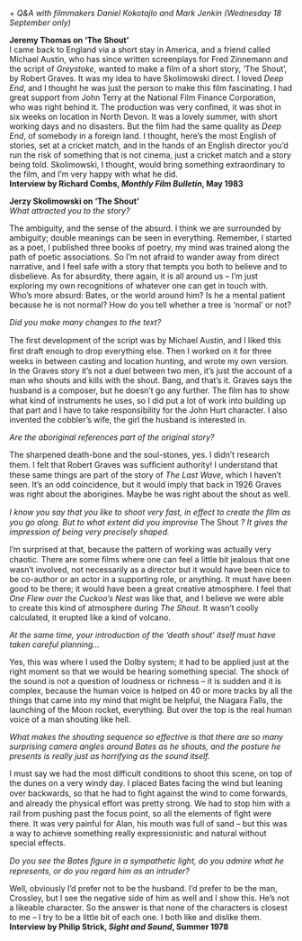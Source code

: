 


_+ Q&A with filmmakers Daniel Kokotajlo and Mark Jenkin (Wednesday 18 September only)_

**Jeremy Thomas on ‘The Shout’**  
I came back to England via a short stay in America, and a friend called Michael Austin, who has since written screenplays for Fred Zinnemann and the script of _Greystoke_, wanted to make a film of a short story, ‘The Shout’, by Robert Graves. It was my idea to have Skolimowski direct. I loved _Deep End_, and I thought he was just the person to make this film fascinating. I had great support from John Terry at the National Film Finance Corporation, who was right behind it. The production was very confined, it was shot in six weeks on location in North Devon. It was a lovely summer, with short working days and no disasters. But the film had the same quality as _Deep End_, of somebody in a foreign land. I thought, here’s the most English of stories, set at a cricket match, and in the hands of an English director you’d run the risk of something that is not cinema, just a cricket match and a story being told. Skolimowski, I thought, would bring something extraordinary to the film, and I’m very happy with what he did.  
**Interview by Richard Combs, _Monthly Film Bulletin_, May 1983**  

**Jerzy Skolimowski on ‘The Shout’**  
_What attracted you to the story?_

The ambiguity, and the sense of the absurd. I think we are surrounded by ambiguity; double meanings can be seen in everything. Remember, I started as a poet, I published three books of poetry, my mind was trained along the path of poetic associations. So I’m not afraid to wander away from direct narrative, and I feel safe with a story that tempts you both to believe and to disbelieve. As for absurdity, there again, it is all around us – I’m just exploring my own recognitions of whatever one can get in touch with. Who’s more absurd: Bates, or the world around him? Is he a mental patient because he is not normal? How do you tell whether a tree is ‘normal’ or not?

_Did you make many changes to the text?_

The ﬁrst development of the script was by Michael Austin, and I liked this ﬁrst draft enough to drop everything else. Then I worked on it for three weeks in between casting and location hunting, and wrote my own version. In the Graves story it’s not a duel between two men, it’s just the account of a man who shouts and kills with the shout. Bang, and that’s it. Graves says the husband is a composer, but he doesn’t go any further. The ﬁlm has to show what kind of instruments he uses, so I did put a lot of work into building up that part and I have to take responsibility for the John Hurt character. I also invented the cobbler’s wife, the girl the husband is interested in.

_Are the aboriginal references part of the original story?_

The sharpened death-bone and the soul-stones, yes. I didn’t research them. I felt that Robert Graves was sufﬁcient authority! I understand that these same things are part of the story of _The Last Wave_, which I haven’t seen. It’s an odd coincidence, but it would imply that back in 1926 Graves was right about the aborigines. Maybe he was right about the shout as well.

_I know you say that you like to shoot very fast, in effect to create the ﬁlm as you go along. But to what extent did you improvise_ The Shout _? It gives the impression of being very precisely shaped._

I’m surprised at that, because the pattern of working was actually very chaotic. There are some ﬁlms where one can feel a little bit jealous that one wasn’t involved, not necessarily as a director but it would have been nice to be co-author or an actor in a supporting role, or anything. It must have been good to be there; it would have been a great creative atmosphere. I feel that _One Flew over the Cuckoo’s Nest_ was like that, and I believe we were able to create this kind of atmosphere during _The Shout_. It wasn’t coolly calculated, it erupted like a kind of volcano.

_At the same time, your introduction of the ‘death shout’ itself must have taken careful planning…_

Yes, this was where I used the Dolby system; it had to be applied just at the right moment so that we would be hearing something special. The shock of the sound is not a question of loudness or richness – it is sudden and it is complex, because the human voice is helped on 40 or more tracks by all the things that came into my mind that might be helpful, the Niagara Falls, the launching of the Moon rocket, everything. But over the top is the real human voice of a man shouting like hell.

_What makes the shouting sequence so effective is that there are so many surprising camera angles around Bates as he shouts, and the posture he presents is really just as horrifying as the sound itself._

I must say we had the most difficult conditions to shoot this scene, on top of the dunes on a very windy day. I placed Bates facing the wind but leaning over backwards, so that he had to ﬁght against the wind to come forwards, and already the physical effort was pretty strong. We had to stop him with a rail from pushing past the focus point, so all the elements of ﬁght were there. It was very painful for Alan, his mouth was full of sand – but this was a way to achieve something really expressionistic and natural without special effects.

_Do you see the Bates ﬁgure in a sympathetic light, do you admire what he represents, or do you regard him as an intruder?_

Well, obviously I’d prefer not to be the husband. I’d prefer to be the man, Crossley, but I see the negative side of him as well and I show this. He’s not a likeable character. So the answer is that none of the characters is closest to me – I try to be a little bit of each one. I both like and dislike them.  
**Interview by Philip Strick, _Sight and Sound_, Summer 1978**  
<br>
<!--stackedit_data:
eyJoaXN0b3J5IjpbMTM4NjM5MjE0NF19
-->